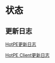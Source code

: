 # 状态
## 更新日志
[HotPE更新日志](https://github.com/VirtualHotBar/HotPEToolBox/releases)

[HotPE Client更新日志](https://github.com/VirtualHotBar/HotPE_Client/releases)
